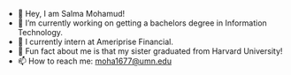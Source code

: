 - 👋 Hey, I am Salma Mohamud!
- 🔭 I’m currently working on getting a bachelors degree in Information Technology.
- 🌱 I currently intern at Ameriprise Financial. 
- 👯 Fun fact about me is that my sister graduated from Harvard University!
- 📫 How to reach me: moha1677@umn.edu
